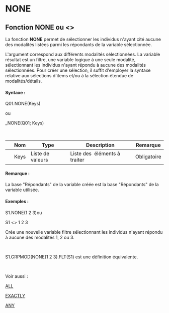 # NONE

## Fonction NONE ou \<\>

La fonction **NONE** permet de sélectionner les individus n'ayant cité aucune des modalités listées parmi les répondants de la variable sélectionnée.&nbsp;

L'argument correspond aux différents modalités sélectionnées. La variable résultat est un filtre, une variable logique à une seule modalité, sélectionnant les individus n'ayant répondu à aucune des modalités sélectionnées. Pour créer une sélection, il suffit d'employer la syntaxe relative aux sélections d'items et/ou à la sélection étendue de modalités/détails.

#### Syntaxe :&nbsp;

Q01.NONE(Keys)

ou

\_NONE(Q01; Keys)

&nbsp;

| &nbsp; | **Nom** |**Type**|**Description**|**Remarque** |
| --- | --- | --- | --- | --- |
| &nbsp; | Keys | Liste de valeurs | Liste des&nbsp; éléments à traiter | Obligatoire |


#### Remarque :

La base "Répondants" de la variable créée est la base "Répondants" de la variable utilisée.

#### Exemples :

S1.NONE(1 2 3)ou

S1 \<\> 1 2 3

Crée une nouvelle variable filtre sélectionnant les individus n'ayant répondu à aucune des modalités 1, 2 ou 3.

&nbsp;

S1.GRPMOD(NONE(1 2 3).FLT(S1) est une définition équivalente.

&nbsp;

Voir aussi :&nbsp;

[ALL](<ALL1.md>)

[EXACTLY](<EXACTLY1.md>)

[ANY](<ANY1.md>)
